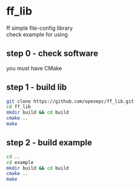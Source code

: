 # ff_lib
ff simple file-config library  
check example for using

## step 0 - check software
you must have CMake
## step 1 - build lib
```bash
git clone https://github.com/opexepc/ff_lib.git
cd ff_lib
mkdir build && cd build
cmake ..
make
```

## step 2 - build example
```bash
cd ..
cd example
mkdir build && cd build
cmake ..
make
```
